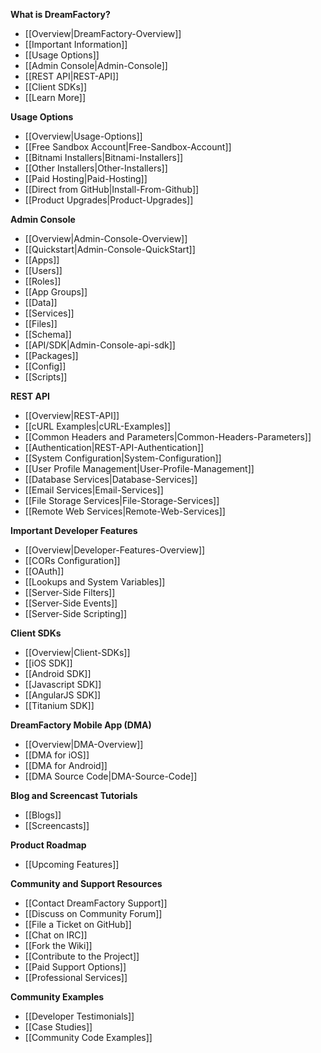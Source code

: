 <!--[Home](Home) &nbsp;*/*&nbsp; [Documentation](Documentation)
-->

 **What is DreamFactory?**

  * [[Overview|DreamFactory-Overview]]
  * [[Important Information]]
  * [[Usage Options]]
  * [[Admin Console|Admin-Console]]
  * [[REST API|REST-API]]
  * [[Client SDKs]]
  * [[Learn More]]

**Usage Options**

 * [[Overview|Usage-Options]]
 * [[Free Sandbox Account|Free-Sandbox-Account]]
 * [[Bitnami Installers|Bitnami-Installers]]
 * [[Other Installers|Other-Installers]]
 * [[Paid Hosting|Paid-Hosting]]
 * [[Direct from GitHub|Install-From-Github]]
 * [[Product Upgrades|Product-Upgrades]]

<!--* [[Bitnami for Google Cloud]] (soon) -->
<!--* [[Manual Installer for Windows]] (soon)-->
<!--* [[Engine Yard Hosting]] (soon)-->

**Admin Console**

 * [[Overview|Admin-Console-Overview]]
 * [[Quickstart|Admin-Console-QuickStart]]
 * [[Apps]]
 * [[Users]]
 * [[Roles]]
 * [[App Groups]]
 * [[Data]]
 * [[Services]]
 * [[Files]]
 * [[Schema]]
 * [[API/SDK|Admin-Console-api-sdk]]
 * [[Packages]]
 * [[Config]]
 * [[Scripts]]

**REST API**

 * [[Overview|REST-API]]
 * [[cURL Examples|cURL-Examples]]
 * [[Common Headers and Parameters|Common-Headers-Parameters]]
 * [[Authentication|REST-API-Authentication]]
 * [[System Configuration|System-Configuration]]
 * [[User Profile Management|User-Profile-Management]]
 * [[Database Services|Database-Services]]
 * [[Email Services|Email-Services]]
 * [[File Storage Services|File-Storage-Services]]
 * [[Remote Web Services|Remote-Web-Services]]

**Important Developer Features**

 * [[Overview|Developer-Features-Overview]]
 * [[CORs Configuration]]
 * [[OAuth]]
 * [[Lookups and System Variables]] 
 * [[Server-Side Filters]] 
 * [[Server-Side Events]] 
 * [[Server-Side Scripting]] 
 
<!-- * [[Packager]] -->
<!-- * [[Active Directory Integration] -->
<!-- * [[SAML Integration]] -->


**Client SDKs**

 * [[Overview|Client-SDKs]]
 * [[iOS SDK]]
 * [[Android SDK]]
 * [[Javascript SDK]]
 * [[AngularJS SDK]]
 * [[Titanium SDK]]

<!-- * [[Sencha SDK]]-->
<!-- * [[Windows Mobile SDK]]-->
<!-- * [[Backbone.js SDK]]-->
<!-- * [[Ember.js SDK]]-->
<!-- * [[KnockoutJS SDK]]-->

**DreamFactory Mobile App (DMA)**

 * [[Overview|DMA-Overview]]
 * [[DMA for iOS]]
 * [[DMA for Android]]
 * [[DMA Source Code|DMA-Source-Code]]

<!-- * [[DMA for Windows Mobile]]-->

**Blog and Screencast Tutorials**

 * [[Blogs]]
 * [[Screencasts]]

**Product Roadmap**

 * [[Upcoming Features]]

**Community and Support Resources**

 * [[Contact DreamFactory Support]]
 * [[Discuss on Community Forum]]
 * [[File a Ticket on GitHub]]
 * [[Chat on IRC]]
 * [[Fork the Wiki]]
 * [[Contribute to the Project]]
 * [[Paid Support Options]]
 * [[Professional Services]]

**Community Examples**

 * [[Developer Testimonials]]
 * [[Case Studies]]
 * [[Community Code Examples]]
